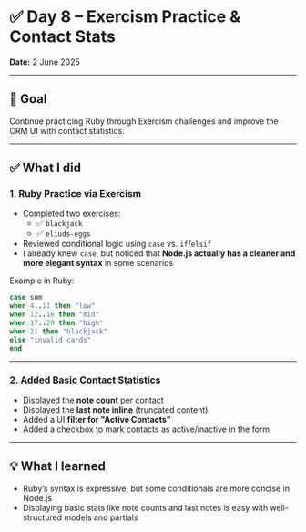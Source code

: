 # ✅ Day 8 – Exercism Practice & Contact Stats

**Date:** 2 June 2025

---

## 🎯 Goal

Continue practicing Ruby through Exercism challenges and improve the CRM UI with contact statistics.

---

## ✅ What I did

### 1. Ruby Practice via Exercism

- Completed two exercises:
  - ✅ `blackjack`
  - ✅ `eliuds-eggs`
- Reviewed conditional logic using `case` vs. `if`/`elsif`
- I already knew `case`, but noticed that **Node.js actually has a cleaner and more elegant syntax** in some scenarios

Example in Ruby:

```ruby
case sum
when 4..11 then "low"
when 12..16 then "mid"
when 17..20 then "high"
when 21 then "blackjack"
else "invalid cards"
end
```

---

### 2. Added Basic Contact Statistics

- Displayed the **note count** per contact
- Displayed the **last note inline** (truncated content)
- Added a UI **filter for "Active Contacts"**
- Added a checkbox to mark contacts as active/inactive in the form

---

## 💡 What I learned

- Ruby’s syntax is expressive, but some conditionals are more concise in Node.js
- Displaying basic stats like note counts and last notes is easy with well-structured models and partials
